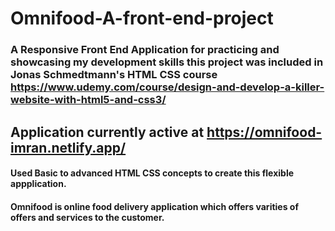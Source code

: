# Omnifood-A-front-end-project

### A Responsive Front End Application for practicing and showcasing my development skills this project was included in Jonas Schmedtmann's HTML CSS course https://www.udemy.com/course/design-and-develop-a-killer-website-with-html5-and-css3/

## Application currently active at https://omnifood-imran.netlify.app/

#### Used Basic to advanced HTML CSS concepts to create this flexible appplication.
#### Omnifood is online food delivery application which offers varities of offers and services to the customer.
